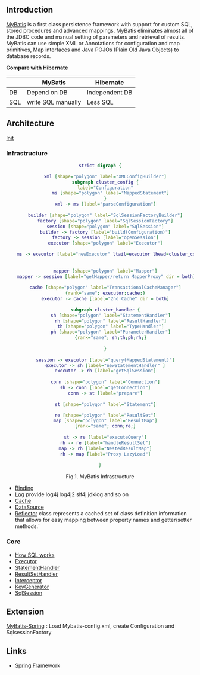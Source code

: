 ## Introduction

[MyBatis](https://mybatis.org/mybatis-3/) is a first class persistence framework with support for custom SQL, stored procedures and advanced mappings.
MyBatis eliminates almost all of the JDBC code and manual setting of parameters and retrieval of results.
MyBatis can use simple XML or Annotations for configuration and map primitives, Map interfaces and Java POJOs (Plain Old Java Objects) to database records.

**Compare with Hibernate**


|     | MyBatis            | Hibernate      |
| --- | ------------------ | -------------- |
| DB  | Depend on DB       | Independent DB |
| SQL | write SQL manually | Less SQL       |

## Architecture

[Init](/docs/CS/Java/MyBatis/Init.md)

### Infrastructure

<div style="text-align: center;">

```dot
strict digraph {

    xml [shape="polygon" label="XMLConfigBuilder"]
    subgraph cluster_config {
    label="Configuration"
        ms [shape="polygon" label="MappedStatement"]
    }
    xml -> ms [label="parseConfiguration"]
  
    builder [shape="polygon" label="SqlSessionFactoryBuilder"]
    factory [shape="polygon" label="SqlSessionFactory"]
    session [shape="polygon" label="SqlSession"]
    builder -> factory [label="build(Configuration)"]
    factory -> session [label="openSession"]
    executor [shape="polygon" label="Executor"]
  
    ms -> executor [label="newExecutor" ltail=executor lhead=cluster_config]
  
  
    mapper [shape="polygon" label="Mapper"]
    mapper -> session [label="getMapper/return MapperProxy" dir = both]
  
    cache [shape="polygon" label="TransactionalCacheManager"]
    {rank="same"; executor;cache;}
    executor -> cache [label="2nd Cache" dir = both]
  
    subgraph cluster_handler {
        sh [shape="polygon" label="StatementHandler"]
        rh [shape="polygon" label="ResultHandler"]
        th [shape="polygon" label="TypeHandler"]
        ph [shape="polygon" label="ParameterHandler"]
        {rank="same"; sh;th;ph;rh;}
  
    }
  
    session -> executor [label="query(MappedStatement)"]
    executor -> sh [label="newStatementHandler" ]
    executor -> rh [label="getSqlSession"]
  
    conn [shape="polygon" label="Connection"]
    sh -> conn [label="getConnection"]
    conn -> st [label="prepare"]
  
    st [shape="polygon" label="Statement"]

    re [shape="polygon" label="ResultSet"]
    map [shape="polygon" label="ResultMap"]
    {rank="same"; conn;re;}
  
    st -> re [label="executeQuery"]
    rh -> re [label="handleResultSet"]
    map -> rh [label="NestedResultMap"]
    rh -> map [label="Proxy LazyLoad"]
  
}
```

</div>

<p style="text-align: center;">
Fig.1. MyBatis Infrastructure
</p>

- [Binding](/docs/CS/Java/MyBatis/binding.md)
- [Log](/docs/CS/Java/MyBatis/Logging.md) provide log4j log4j2 slf4j jdklog and so on
- [Cache](/docs/CS/Java/MyBatis/Cache.md)
- [DataSource](/docs/CS/Java/MyBatis/DataSource.md)
- [Reflector](/docs/CS/Java/MyBatis/Reflector.md) class represents a cached set of class definition information that allows for easy mapping between property names and getter/setter methods.`

### Core

- [How SQL works](/docs/CS/Java/MyBatis/Execute.md)
- [Executor](/docs/CS/Java/MyBatis/Executor.md)
- [StatementHandler](/docs/CS/Java/MyBatis/StatementHandler.md)
- [ResultSetHandler](/docs/CS/Java/MyBatis/ResultSetHandler.md)
- [Interceptor](/docs/CS/Java/MyBatis/Interceptor.md)
- [KeyGenerator](/docs/CS/Java/MyBatis/KeyGenerator.md)
- [SqlSession](/docs/CS/Java/MyBatis/SqlSession.md)

## Extension

[MyBatis-Spring](/docs/CS/Java/MyBatis/MyBatis-Spring.md) : Load Mybatis-config.xml, create Configuration and SqlsessionFactory

## Links

- [Spring Framework](/docs/CS/Java/Spring/Spring.md)
